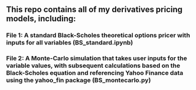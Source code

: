 ## This repo contains all of my derivatives pricing models, including:

### File 1: A standard Black-Scholes theoretical options pricer with inputs for all variables (BS_standard.ipynb)

### File 2: A Monte-Carlo simulation that takes user inputs for the variable values, with subsequent calculations based on the Black-Scholes equation and referencing Yahoo Finance data using the yahoo_fin package (BS_montecarlo.py)



